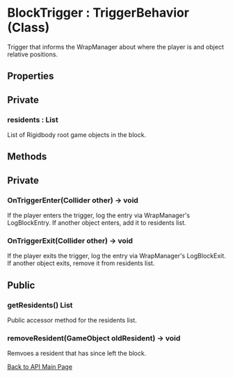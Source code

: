 # BlockTrigger : TriggerBehavior (Class)

Trigger that informs the WrapManager about where the player is and object relative positions.

## **Properties**

## Private

### **residents : List<GameObject>**

List of Rigidbody root game objects in the block.

## **Methods**

## Private

### **OnTriggerEnter(Collider other) -> void**

If the player enters the trigger, log the entry via WrapManager's LogBlockEntry. If another object enters, add it to residents list.

### **OnTriggerExit(Collider other) -> void**

If the player exits the trigger, log the entry via WrapManager's LogBlockExit. If another object exits, remove it from residents list.

## Public

### **getResidents() List<GameObject>**

Public accessor method for the residents list. 

### **removeResident(GameObject oldResident) -> void**

Remvoes a resident that has since left the block.

[Back to API Main Page](https://github.com/MLivanos/WorldWrap/blob/main/ProgrammingAPI.md)